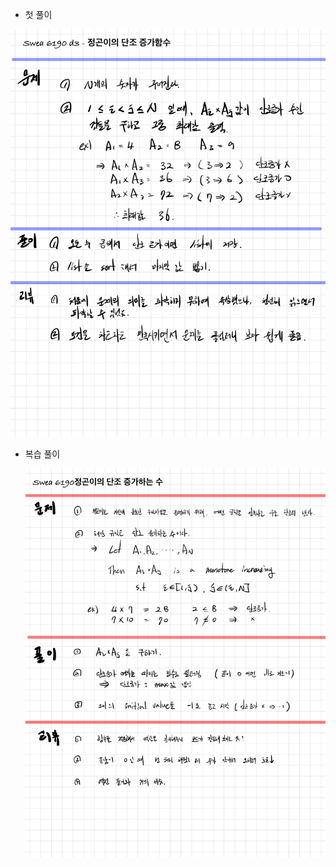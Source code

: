- 첫 풀이

<img title="" src="README.assets/05984840-CDEF-4CCE-B810-8D59D61823C3.jpeg" alt="05984840-CDEF-4CCE-B810-8D59D61823C3" width="507">

- 복습 풀이
  
  <img title="" src="README_assets/032b541ca1ab332c4519776f1f6f48594ca0775c.jpg" alt="연습-300.jpg" width="529">